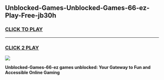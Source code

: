 
## Unblocked-Games-Unblocked-Games-66-ez​-Play-Free-jb30h
<h3>
<a href="https://premium76.site?title=Unblocked-Games-66-ez​&ref=18A">CLICK TO PLAY</a></h3>
<hr>

<h3>
<a href="https://premium76.site?title=Unblocked-Games-66-ez​&ref=18A">CLICK 2 PLAY</a>
  
</h3>

<a href="https://premium76.site?title=Unblocked-Games-66-ez​&ref=18A"><img src="https://clearcache.store/games.png"></a>


**Unblocked-Games-66-ez​ games unblocked: Your Gateway to Fun and Accessible Online Gaming**
